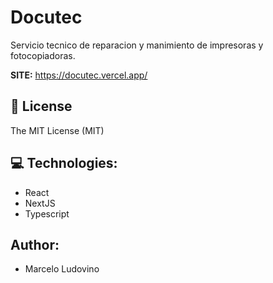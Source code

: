 # Docutec
Servicio tecnico de reparacion y manimiento de impresoras y fotocopiadoras.

**SITE:** https://docutec.vercel.app/

## 🧾 License 
The MIT License (MIT)

## 💻 Technologies:
* React
* NextJS
* Typescript

## Author:
* Marcelo Ludovino
